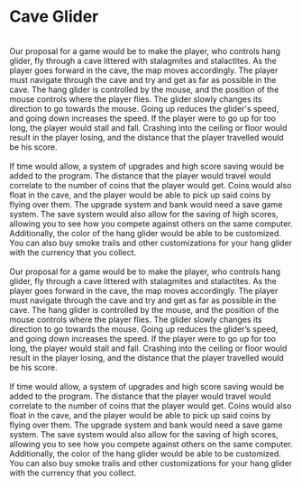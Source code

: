 <h1>Cave Glider</h1><br>Our proposal for a game would be to make the player, who controls hang glider, fly through a cave littered with stalagmites and stalactites. As the player goes forward in the cave, the map moves accordingly. The player must navigate through the cave and try and get as far as possible in the cave. The hang glider is controlled by the mouse, and the position of the mouse controls where the player flies. The glider slowly changes its direction to go towards the mouse. Going up reduces the glider's speed, and going down increases the speed. If the player were to go up for too long, the player would stall and fall. Crashing into the ceiling or floor would result in the player losing, and the distance that the player travelled would be his score. <br><br>If time would allow, a system of upgrades and high score saving would be added to the program. The distance that the player would travel would correlate to the number of coins that the player would get. Coins would also float in the cave, and the player would be able to pick up said coins by flying over them. The upgrade system and bank would need a save game system. The save system would also allow for the saving of high scores, allowing you to see how you compete against others on the same computer. Additionally, the color of the hang glider would be able to be customized. You can also buy smoke trails and other customizations for your hang glider with the currency that you collect. <br><br>Our proposal for a game would be to make the player, who controls hang glider, fly through a cave littered with stalagmites and stalactites. As the player goes forward in the cave, the map moves accordingly. The player must navigate through the cave and try and get as far as possible in the cave. The hang glider is controlled by the mouse, and the position of the mouse controls where the player flies. The glider slowly changes its direction to go towards the mouse. Going up reduces the glider’s speed, and going down increases the speed. If the player were to go up for too long, the player would stall and fall. Crashing into the ceiling or floor would result in the player losing, and the distance that the player travelled would be his score. <br><br>If time would allow, a system of upgrades and high score saving would be added to the program. The distance that the player would travel would correlate to the number of coins that the player would get. Coins would also float in the cave, and the player would be able to pick up said coins by flying over them. The upgrade system and bank would need a save game system. The save system would also allow for the saving of high scores, allowing you to see how you compete against others on the same computer. Additionally, the color of the hang glider would be able to be customized. You can also buy smoke trails and other customizations for your hang glider with the currency that you collect. <br><br>